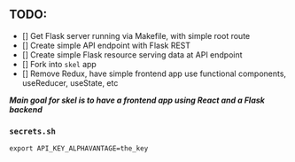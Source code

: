 ## TODO:
- [] Get Flask server running via Makefile, with simple root route
- [] Create simple API endpoint with Flask REST
- [] Create simple Flask resource serving data at API endpoint
- [] Fork into `skel` app
- [] Remove Redux, have simple frontend app use functional components, useReducer, useState, etc

***Main goal for skel is to have a frontend app using React and a Flask backend***

### `secrets.sh`
```
export API_KEY_ALPHAVANTAGE=the_key
```
